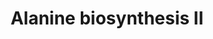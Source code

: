---
authors:
- Anwesha
- Eweitz
description: Developed by Gramene.org  Source:[http://plantreactome.gramene.org/ Plant
  Reactome].
last-edited: 2021-05-26
organisms:
- Oryza sativa
redirect_from:
- /index.php/Pathway:WP2996
- /instance/WP2996
schema-jsonld:
- '@context': https://schema.org/
  '@id': https://wikipathways.github.io/pathways/WP2996.html
  '@type': Dataset
  creator:
    '@type': Organization
    name: WikiPathways
  description: Developed by Gramene.org  Source:[http://plantreactome.gramene.org/
    Plant Reactome].
  keywords:
  - PYR
  - Alanine transaminase
  - Ala
  - L-Glu
  - 2OG
  license: CC0
  name: Alanine biosynthesis II
seo: CreativeWork
title: Alanine biosynthesis II
wpid: WP2996
---
